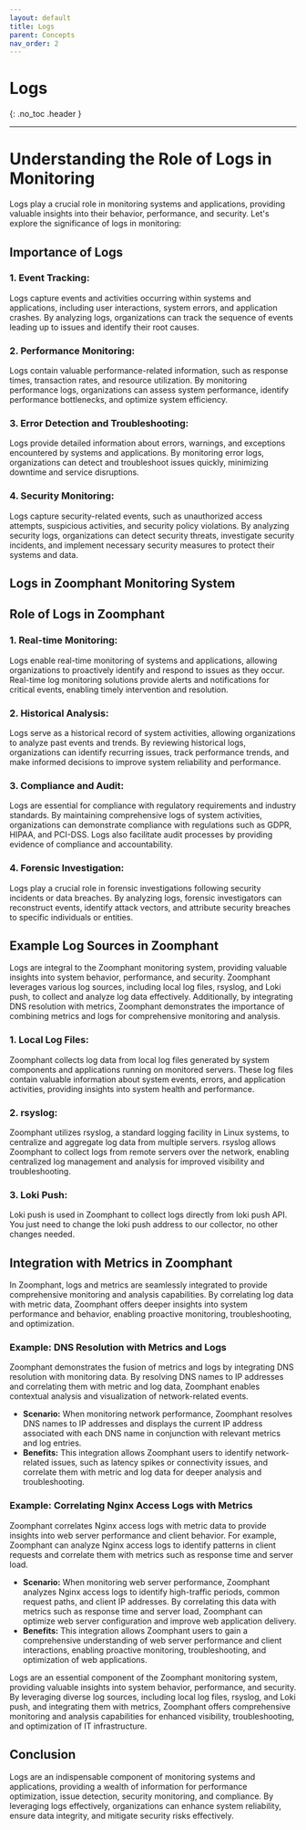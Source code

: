 ```yaml
---
layout: default
title: Logs
parent: Concepts
nav_order: 2
---
```


# Logs

{: .no_toc .header }

----

# Understanding the Role of Logs in Monitoring

Logs play a crucial role in monitoring systems and applications, providing valuable insights into their behavior, performance, and security. Let's explore the significance of logs in monitoring:

## Importance of Logs

### 1. Event Tracking:

Logs capture events and activities occurring within systems and applications, including user interactions, system errors, and application crashes. By analyzing logs, organizations can track the sequence of events leading up to issues and identify their root causes.

### 2. Performance Monitoring:

Logs contain valuable performance-related information, such as response times, transaction rates, and resource utilization. By monitoring performance logs, organizations can assess system performance, identify performance bottlenecks, and optimize system efficiency.

### 3. Error Detection and Troubleshooting:

Logs provide detailed information about errors, warnings, and exceptions encountered by systems and applications. By monitoring error logs, organizations can detect and troubleshoot issues quickly, minimizing downtime and service disruptions.

### 4. Security Monitoring:

Logs capture security-related events, such as unauthorized access attempts, suspicious activities, and security policy violations. By analyzing security logs, organizations can detect security threats, investigate security incidents, and implement necessary security measures to protect their systems and data.

## Logs in Zoomphant Monitoring System

## Role of Logs in Zoomphant

### 1. Real-time Monitoring:

Logs enable real-time monitoring of systems and applications, allowing organizations to proactively identify and respond to issues as they occur. Real-time log monitoring solutions provide alerts and notifications for critical events, enabling timely intervention and resolution.

### 2. Historical Analysis:

Logs serve as a historical record of system activities, allowing organizations to analyze past events and trends. By reviewing historical logs, organizations can identify recurring issues, track performance trends, and make informed decisions to improve system reliability and performance.

### 3. Compliance and Audit:

Logs are essential for compliance with regulatory requirements and industry standards. By maintaining comprehensive logs of system activities, organizations can demonstrate compliance with regulations such as GDPR, HIPAA, and PCI-DSS. Logs also facilitate audit processes by providing evidence of compliance and accountability.

### 4. Forensic Investigation:

Logs play a crucial role in forensic investigations following security incidents or data breaches. By analyzing logs, forensic investigators can reconstruct events, identify attack vectors, and attribute security breaches to specific individuals or entities.


## Example Log Sources in Zoomphant

Logs are integral to the Zoomphant monitoring system, providing valuable insights into system behavior, performance, and security. Zoomphant leverages various log sources, including local log files, rsyslog, and Loki push, to collect and analyze log data effectively. Additionally, by integrating DNS resolution with metrics, Zoomphant demonstrates the importance of combining metrics and logs for comprehensive monitoring and analysis.

### 1. Local Log Files:
Zoomphant collects log data from local log files generated by system components and applications running on monitored servers. These log files contain valuable information about system events, errors, and application activities, providing insights into system health and performance.

### 2. rsyslog:
Zoomphant utilizes rsyslog, a standard logging facility in Linux systems, to centralize and aggregate log data from multiple servers. rsyslog allows Zoomphant to collect logs from remote servers over the network, enabling centralized log management and analysis for improved visibility and troubleshooting.

### 3. Loki Push:
Loki push is used in Zoomphant to collect logs directly from loki push API. You just need to change the loki push address to our collector, no other changes needed.

## Integration with Metrics in Zoomphant

In Zoomphant, logs and metrics are seamlessly integrated to provide comprehensive monitoring and analysis capabilities. By correlating log data with metric data, Zoomphant offers deeper insights into system performance and behavior, enabling proactive monitoring, troubleshooting, and optimization.

### Example: DNS Resolution with Metrics and Logs

Zoomphant demonstrates the fusion of metrics and logs by integrating DNS resolution with monitoring data. By resolving DNS names to IP addresses and correlating them with metric and log data, Zoomphant enables contextual analysis and visualization of network-related events.

- **Scenario:** When monitoring network performance, Zoomphant resolves DNS names to IP addresses and displays the current IP address associated with each DNS name in conjunction with relevant metrics and log entries.
- **Benefits:** This integration allows Zoomphant users to identify network-related issues, such as latency spikes or connectivity issues, and correlate them with metric and log data for deeper analysis and troubleshooting.

### Example: Correlating Nginx Access Logs with Metrics

Zoomphant correlates Nginx access logs with metric data to provide insights into web server performance and client behavior. For example, Zoomphant can analyze Nginx access logs to identify patterns in client requests and correlate them with metrics such as response time and server load.

- **Scenario:** When monitoring web server performance, Zoomphant analyzes Nginx access logs to identify high-traffic periods, common request paths, and client IP addresses. By correlating this data with metrics such as response time and server load, Zoomphant can optimize web server configuration and improve web application delivery.
- **Benefits:** This integration allows Zoomphant users to gain a comprehensive understanding of web server performance and client interactions, enabling proactive monitoring, troubleshooting, and optimization of web applications.

Logs are an essential component of the Zoomphant monitoring system, providing valuable insights into system behavior, performance, and security. By leveraging diverse log sources, including local log files, rsyslog, and Loki push, and integrating them with metrics, Zoomphant offers comprehensive monitoring and analysis capabilities for enhanced visibility, troubleshooting, and optimization of IT infrastructure.


## Conclusion

Logs are an indispensable component of monitoring systems and applications, providing a wealth of information for performance optimization, issue detection, security monitoring, and compliance. By leveraging logs effectively, organizations can enhance system reliability, ensure data integrity, and mitigate security risks effectively.
